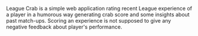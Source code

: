 League Crab is a simple web application rating recent League experience of a player in a humorous way generating crab score and some insights about past match-ups. Scoring an experience is not supposed to give any negative feedback about player's performance. 
